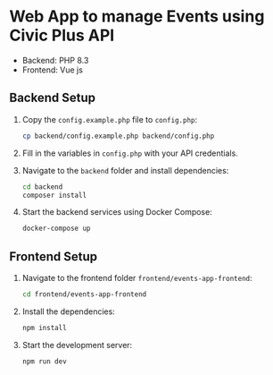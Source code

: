 

# Web App to manage Events using Civic Plus API

- Backend: PHP 8.3
-  Frontend: Vue js

## Backend Setup

1. Copy the `config.example.php` file to `config.php`:
   ```bash
   cp backend/config.example.php backend/config.php
   ```

2. Fill in the variables in `config.php` with your API credentials.

3. Navigate to the `backend` folder and install dependencies:
   ```bash
   cd backend
   composer install
   ```

4. Start the backend services using Docker Compose:
   ```bash
   docker-compose up
   ```

## Frontend Setup

1. Navigate to the frontend folder `frontend/events-app-frontend`:
   ```bash
   cd frontend/events-app-frontend
   ```

2. Install the dependencies:
   ```bash
   npm install
   ```

3. Start the development server:
   ```bash
   npm run dev
   ```
```